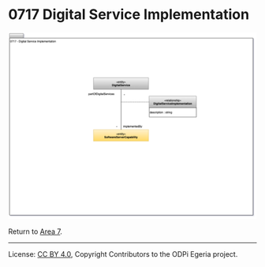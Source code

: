 <!-- SPDX-License-Identifier: CC-BY-4.0 -->
<!-- Copyright Contributors to the ODPi Egeria project 2020. -->


# 0717 Digital Service Implementation


![UML](0717-Digital-Service-Implementation.png#pagewidth)


Return to [Area 7](Area-7-models.md).


----
License: [CC BY 4.0](https://creativecommons.org/licenses/by/4.0/),
Copyright Contributors to the ODPi Egeria project.